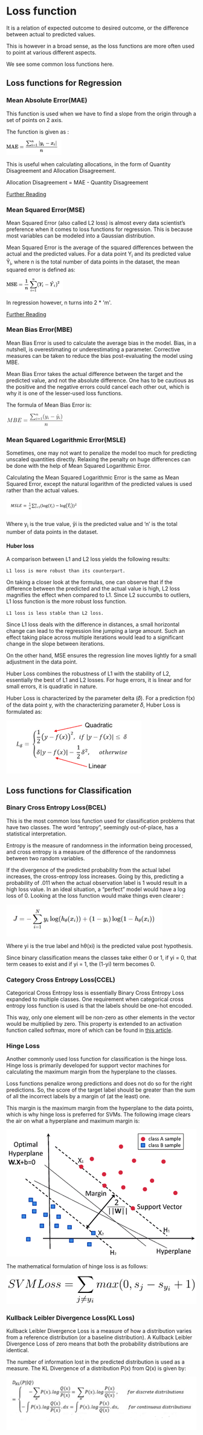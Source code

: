 # Loss function

It is a relation of expected outcome to desired outcome,
or the difference between actual to predicted values.

This is however in a broad sense, as the loss functions are more often
used to point at various different aspects.

We see some common loss functions here.

## Loss functions for Regression
### Mean Absolute Error(MAE)

This function is used when we have to find a slope from the origin through a set of points on 2 axis.

The function is given as  :

<!-- <img src="MAE.PNG" alt="MAE function" width="1pt" style="width:1pt"/> -->

![MAE function](./MAE.png)

This is useful when calculating allocations, in the form of
Quantity Disagreement and Allocation Disagreement.

Allocation Disagreement = MAE - Quantity Disagreement

[Further Reading](https://en.wikipedia.org/wiki/Mean_absolute_error)

### Mean Squared Error(MSE)
Mean Squared Error (also called L2 loss) is almost every data scientist’s preference when it comes to loss functions for regression. This is because most variables can be modeled into a Gaussian distribution.

Mean Squared Error is the average of the squared differences between the actual and the predicted values. For a data point Y<sub>i</sub> and its predicted value Ŷ<sub>i</sub>, where n is the total number of data points in the dataset, the mean squared error is defined as:

![MSE function](./MSE.png)

In regression however, n turns into 2 * 'm'.

[Further Reading](https://en.wikipedia.org/wiki/Mean_squared_error)

### Mean Bias Error(MBE)

Mean Bias Error is used to calculate the average bias in the model. Bias, in a nutshell, is overestimating or underestimating a parameter. Corrective measures can be taken to reduce the bias post-evaluating the model using MBE.

Mean Bias Error takes the actual difference between the target and the predicted value, and not the absolute difference. One has to be cautious as the positive and the negative errors could cancel each other out, which is why it is one of the lesser-used loss functions.

The formula of Mean Bias Error is:

![MBE function](./MBE.png)


### Mean Squared Logarithmic Error(MSLE)

Sometimes, one may not want to penalize the model too much for predicting unscaled quantities directly. Relaxing the penalty on huge differences can be done with the help of Mean Squared Logarithmic Error.

Calculating the Mean Squared Logarithmic Error is the same as Mean Squared Error, except the natural logarithm of the predicted values is used rather than the actual values.

![MSLE function](./MSLE.png)

Where y<sub>i</sub> is the true value, ŷ<sub></sub>i is the predicted value and ‘n’ is the total number of data points in the dataset.

#### Huber loss

A comparison between L1 and L2 loss yields the following results:

    L1 loss is more robust than its counterpart.

On taking a closer look at the formulas, one can observe that if the difference between the predicted and the actual value is high, L2 loss magnifies the effect when compared to L1. Since L2 succumbs to outliers, L1 loss function is the more robust loss function.

    L1 loss is less stable than L2 loss.

Since L1 loss deals with the difference in distances, a small horizontal change can lead to the regression line jumping a large amount. Such an effect taking place across multiple iterations would lead to a significant change in the slope between iterations.

On the other hand, MSE ensures the regression line moves lightly for a small adjustment in the data point.

Huber Loss combines the robustness of L1 with the stability of L2, essentially the best of L1 and L2 losses. For huge errors, it is linear and for small errors, it is quadratic in nature.

Huber Loss is characterized by the parameter delta (𝛿). For a prediction f(x) of the data point y, with the characterizing parameter 𝛿, Huber Loss is formulated as:


![Huber Loss function](./huber-loss.PNG)

## Loss functions for Classification

### Binary Cross Entropy Loss(BCEL)

This is the most common loss function used for classification problems that have two classes. The word “entropy”, seemingly out-of-place, has a statistical interpretation.

Entropy is the measure of randomness in the information being processed, and cross entropy is a measure of the difference of the randomness between two random variables.

If the divergence of the predicted probability from the actual label increases, the cross-entropy loss increases. Going by this, predicting a probability of .011 when the actual observation label is 1 would result in a high loss value. In an ideal situation, a “perfect” model would have a log loss of 0. Looking at the loss function would make things even clearer :

![BCEL function](./BCEL.png)

Where yi is the true label and hθ(xi) is the predicted value post hypothesis.

Since binary classification means the classes take either 0 or 1, if yi = 0, that term ceases to exist and if yi = 1, the (1-yi) term becomes 0.

### Category Cross Entropy Loss(CCEL)

Categorical Cross Entropy loss is essentially Binary Cross Entropy Loss expanded to multiple classes. One requirement when categorical cross entropy loss function is used is that the labels should be one-hot encoded.

This way, only one element will be non-zero as other elements in the vector would be multiplied by zero. This property is extended to an activation function called softmax, more of which can be found in [this article](https://www.section.io/engineering-education/activation-functions/).

### Hinge Loss

Another commonly used loss function for classification is the hinge loss. Hinge loss is primarily developed for support vector machines for calculating the maximum margin from the hyperplane to the classes.

Loss functions penalize wrong predictions and does not do so for the right predictions. So, the score of the target label should be greater than the sum of all the incorrect labels by a margin of (at the least) one.

This margin is the maximum margin from the hyperplane to the data points, which is why hinge loss is preferred for SVMs. The following image clears the air on what a hyperplane and maximum margin is:

![SVM and hinge loss](./svm.png)

The mathematical formulation of hinge loss is as follows:

![Hinge loss](./hinge-loss.png)

### Kullback Leibler Divergence Loss(KL Loss)

Kullback Leibler Divergence Loss is a measure of how a distribution varies from a reference distribution (or a baseline distribution). A Kullback Leibler Divergence Loss of zero means that both the probability distributions are identical.

The number of information lost in the predicted distribution is used as a measure. The KL Divergence of a distribution P(x) from Q(x) is given by:

![KLDL function](./kl-divergence-loss.png)
